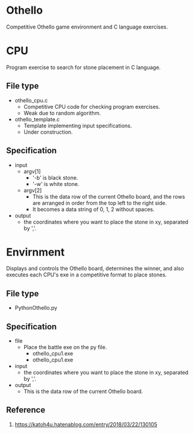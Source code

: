 # Othello
Competitive Othello game environment and C language exercises.

# CPU
Program exercise to search for stone placement in C language.

## File type
- othello_cpu.c
    - Competitive CPU code for checking program exercises.
    - Weak due to random algorithm.
- othello_template.c
    - Template implementing input specifications. 
    - Under construction.

## Specification
- input
    - argv[1]
        - '-b' is black stone.
        - '-w' is white stone.
    - argv[2]
        - This is the data row of the current Othello board, and the rows are arranged in order from the top left to the right side.
        - It becomes a data string of 0, 1, 2 without spaces.
- output
    - the coordinates where you want to place the stone in xy, separated by ','.

# Envirnment
Displays and controls the Othello board, determines the winner, and also executes each CPU's exe in a competitive format to place stones.

## File type
- PythonOthello.py

## Specification
- file
    - Place the battle exe on the py file.
        - othello_cpu1.exe
        - othello_cpu1.exe
- input
    - the coordinates where you want to place the stone in xy, separated by ','.
- output
    - This is the data row of the current Othello board.

## Reference
1. https://katoh4u.hatenablog.com/entry/2018/03/22/130105